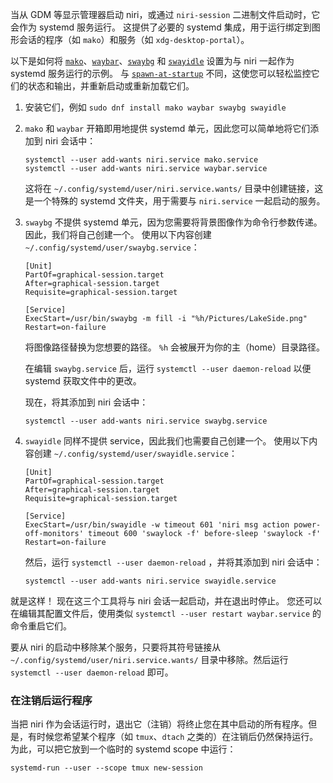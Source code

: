 当从 GDM 等显示管理器启动 niri，或通过 `niri-session` 二进制文件启动时，它会作为 systemd 服务运行。
这提供了必要的 systemd 集成，用于运行绑定到图形会话的程序（如 `mako`）和服务（如 `xdg-desktop-portal`）。

以下是如何将 [`mako`](https://github.com/emersion/mako)、[`waybar`](https://github.com/Alexays/Waybar)、[`swaybg`](https://github.com/swaywm/swaybg) 和 [`swayidle`](https://github.com/swaywm/swayidle) 设置为与 niri 一起作为 systemd 服务运行的示例。
与 [`spawn-at-startup`](./Configuration:-Miscellaneous.md#spawn-at-startup) 不同，这使您可以轻松监控它们的状态和输出，并重新启动或重新加载它们。

1. 安装它们，例如 `sudo dnf install mako waybar swaybg swayidle`
2. `mako` 和 `waybar` 开箱即用地提供 systemd 单元，因此您可以简单地将它们添加到 niri 会话中：

    ```
    systemctl --user add-wants niri.service mako.service
    systemctl --user add-wants niri.service waybar.service
    ```

    这将在 `~/.config/systemd/user/niri.service.wants/` 目录中创建链接，这是一个特殊的 systemd 文件夹，用于需要与 `niri.service` 一起启动的服务。

3. `swaybg` 不提供 systemd 单元，因为您需要将背景图像作为命令行参数传递。
    因此，我们将自己创建一个。
    使用以下内容创建 `~/.config/systemd/user/swaybg.service`：

    ```systemd
    [Unit]
    PartOf=graphical-session.target
    After=graphical-session.target
    Requisite=graphical-session.target

    [Service]
    ExecStart=/usr/bin/swaybg -m fill -i "%h/Pictures/LakeSide.png"
    Restart=on-failure
    ```

    将图像路径替换为您想要的路径。
    `%h` 会被展开为你的主（home）目录路径。

    在编辑 `swaybg.service` 后，运行 `systemctl --user daemon-reload` 以便 systemd 获取文件中的更改。

    现在，将其添加到 niri 会话中：

    ```
    systemctl --user add-wants niri.service swaybg.service
    ```

4. `swayidle` 同样不提供 service，因此我们也需要自己创建一个。
    使用以下内容创建 `~/.config/systemd/user/swayidle.service`：

    ```systemd
    [Unit]
    PartOf=graphical-session.target
    After=graphical-session.target
    Requisite=graphical-session.target

    [Service]
    ExecStart=/usr/bin/swayidle -w timeout 601 'niri msg action power-off-monitors' timeout 600 'swaylock -f' before-sleep 'swaylock -f'
    Restart=on-failure
    ```

    然后，运行 `systemctl --user daemon-reload` ，并将其添加到 niri 会话中：

    ```
    systemctl --user add-wants niri.service swayidle.service
    ```

就是这样！
现在这三个工具将与 niri 会话一起启动，并在退出时停止。
您还可以在编辑其配置文件后，使用类似 `systemctl --user restart waybar.service` 的命令重启它们。

要从 niri 的启动中移除某个服务，只要将其符号链接从 `~/.config/systemd/user/niri.service.wants/` 目录中移除。然后运行 `systemctl --user daemon-reload` 即可。

### 在注销后运行程序

当把 niri 作为会话运行时，退出它（注销）将终止您在其中启动的所有程序。但是，有时候您希望某个程序（如 `tmux`、`dtach` 之类的）在注销后仍然保持运行。为此，可以把它放到一个临时的 systemd scope 中运行：

```
systemd-run --user --scope tmux new-session
```
